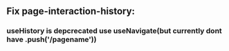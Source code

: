 ## Fix page-interaction-history: 
### useHistory is depcrecated use useNavigate(but currently dont have .push('/pagename'))
